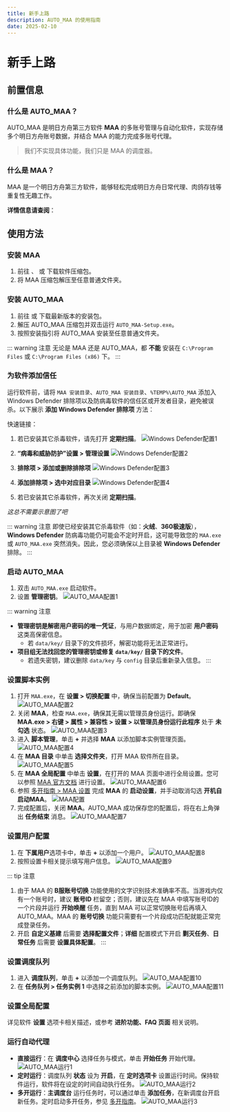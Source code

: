 ```yaml
---
title: 新手上路
description: AUTO_MAA 的使用指南
date: 2025-02-10
---
```


# 新手上路

## 前置信息

### 什么是 AUTO_MAA？

AUTO_MAA 是明日方舟第三方软件 **MAA** 的多账号管理与自动化软件，实现存储多个明日方舟账号数据，并结合 MAA 的能力完成多账号代理。

> 我们不实现具体功能，我们只是 MAA 的调度器。

### 什么是 MAA？

MAA 是一个明日方舟第三方软件，能够轻松完成明日方舟日常代理、肉鸽存钱等重复性无趣工作。

**详情信息请查阅**：

<Box :items="[
{ name: 'MAA 官网', link: 'https://maa.plus/', image: 'https://maa.plus/favicon.ico', },
{ name: 'MAA GitHub', link: 'https://github.com/MaaAssistantArknights/MaaAssistantArknights', image: { light: 'resource/github.svg', dark: 'resource/github-dark.svg', }, },]"/>

## 使用方法

### 安装 MAA

1. 前往 <Pill name="MAA 官网" image="https://maa.plus/favicon.ico" link="https://maa.plus"/>、<Pill name="MAA 仓库" :image="{ light: 'resource/github.svg', dark: 'resource/github-dark.svg', }" link="https://github.com/MaaAssistantArknights/MaaAssistantArknights/releases/latest"/> 或 <Pill name="Mirror 酱" image="https://mirrorchyan.com/favicon.ico" link="https://mirrorchyan.com/zh/projects?rid=MAA"/> 下载软件压缩包。
2. 将 MAA 压缩包解压至任意普通文件夹。

### 安装 AUTO_MAA

1. 前往 <Pill name="AUTO_MAA 仓库" :image="{ light: 'resource/github.svg', dark: 'resource/github-dark.svg', }" link="https://github.com/DLmaster361/AUTO_MAA/releases/latest"/> 或 <Pill name="Mirror 酱" image="https://mirrorchyan.com/favicon.ico" link="https://mirrorchyan.com/zh/projects?rid=AUTO_MAA"/> 下载最新版本的安装包。
2. 解压 AUTO_MAA 压缩包并双击运行 `AUTO_MAA-Setup.exe`。
3. 按照安装指引将 AUTO_MAA 安装至任意普通文件夹。

::: warning 注意
无论是 MAA 还是 AUTO_MAA，都 **不能** 安装在 `C:\Program Files` 或 `C:\Program Files (x86)` 下。
:::

### 为软件添加信任

运行软件前，请将 `MAA 安装目录`、`AUTO_MAA 安装目录`、`%TEMP%\AUTO_MAA` 添加入 Windows Defender 排除项以及防病毒软件的信任区或开发者目录，避免被误杀。以下展示 **添加 Windows Defender 排除项** 方法：

快速链接：<Pill name="Windows 安全中心" link="ms-settings:windowsdefender"/>

1. 若已安装其它杀毒软件，请先打开 **定期扫描**。
![Windows Defender配置1](img/WD-1.png)

2. **“病毒和威胁防护”设置 > 管理设置**
![Windows Defender配置2](img/WD-2.png)

3. **排除项 > 添加或删除排除项**
![Windows Defender配置3](img/WD-3.png)

4. **添加排除项 > 选中对应目录**
![Windows Defender配置4](img/WD-4.png)

5. 若已安装其它杀毒软件，再次关闭 **定期扫描**。

*这总不需要示意图了吧*

::: warning 注意
即使已经安装其它杀毒软件（如：**火绒**、**360极速版**），**Windows Defender** 防病毒功能仍可能会不定时开启，这可能导致您的 `MAA.exe` 或 `AUTO_MAA.exe` 突然消失。因此，您必须确保以上目录被 **Windows Defender** 排除。
:::

### 启动 AUTO_MAA

1. 双击 `AUTO_MAA.exe` 启动软件。
2. 设置 **管理密钥**。
![AUTO_MAA配置1](img/AUTO_MAA-config-1.png)

::: warning 注意
- **管理密钥是解密用户密码的唯一凭证**，与用户数据绑定，用于加密 **用户密码** 这类高保密信息。
  - 若 `data/key/` 目录下的文件损坏，解密功能将无法正常进行。
- **项目组无法找回您的管理密钥或修复 `data/key/` 目录下的文件**。
  - 若遗失密钥，建议删除 `data/key` 与 `config` 目录后重新录入信息。
:::

### 设置脚本实例

1. 打开 `MAA.exe`，在 **设置 > 切换配置** 中，确保当前配置为 **Default**。
![AUTO_MAA配置2](img/AUTO_MAA-config-2.png)
2. 关闭 **MAA**，检查 `MAA.exe`，确保其无需以管理员身份运行。即确保 **MAA.exe > 右键 > 属性 > 兼容性 > 设置 > 以管理员身份运行此程序** 处于 **未勾选** 状态。
![AUTO_MAA配置3](img/AUTO_MAA-config-3.png)
3. 进入 **脚本管理**，单击 **+** 并选择 **MAA** 以添加脚本实例管理页面。
![AUTO_MAA配置4](img/AUTO_MAA-config-4.png)
4. 在 **MAA 目录** 中单击 **选择文件夹**，打开 MAA 软件所在目录。
![AUTO_MAA配置5](img/AUTO_MAA-config-5.png)
5. 在 **MAA 全局配置** 中单击 **设置**，在打开的 MAA 页面中进行全局设置。您可以参照 [MAA 官方文档](https://maa.plus/docs/zh-cn/manual/) 进行设置。
![AUTO_MAA配置6](img/AUTO_MAA-config-6.png)
6. 参照 [多开指南 > MAA 设置](https://doc.automaa.xyz/multi-instance.html) 完成 **MAA** 的 **启动设置**，并手动取消勾选 **开机自启动MAA**。
![MAA配置](img/MAA-config.png)
7. 完成配置后，关闭 **MAA**。AUTO_MAA 成功保存您的配置后，将在右上角弹出 **任务结束** 消息。
![AUTO_MAA配置7](img/AUTO_MAA-config-7.png)

### 设置用户配置

1. 在 **下属用户**选项卡中，单击 **+** 以添加一个用户。
![AUTO_MAA配置8](img/AUTO_MAA-config-8.png)
2. 按照设置卡相关提示填写用户信息。
![AUTO_MAA配置9](img/AUTO_MAA-config-9.png)

::: tip 注意
1. 由于 MAA 的 **B服账号切换** 功能使用的文字识别技术准确率不高。当游戏内仅有一个账号时，建议 **账号ID** 栏留空；否则，建议先在 MAA 中填写账号ID的一个片段并运行 **开始唤醒** 任务，直到 MAA 可以正常切换账号后再填入 AUTO_MAA。MAA 的 **账号切换** 功能只需要有一个片段成功匹配就能正常完成登录任务。
2. 开启 **自定义基建** 后需要 **选择配置文件**；**详细** 配置模式下开启 **剿灭任务**、**日常任务** 后需要 **设置具体配置**。
:::

### 设置调度队列

1. 进入 **调度队列**，单击 **+** 以添加一个调度队列。
![AUTO_MAA配置10](img/AUTO_MAA-config-10.png)
2. 在 **任务队列 > 任务实例 1** 中选择之前添加的脚本实例。
![AUTO_MAA配置11](img/AUTO_MAA-config-11.png)

### 设置全局配置

详见软件 **设置** 选项卡相关描述，或参考 **进阶功能、FAQ 页面** 相关说明。

### 运行自动代理

- **直接运行**：在 **调度中心** 选择任务与模式，单击 **开始任务** 开始代理。
![AUTO_MAA运行1](img/AUTO_MAA-run-1.png)
- **定时运行**：调度队列 **状态** 设为 **开启**，在 **定时选项卡** 设置运行时间。保持软件运行，软件将在设定的时间自动执行任务。
![AUTO_MAA运行2](img/AUTO_MAA-run-2.png)
- **多开运行**：**主调度台** 运行任务时，可以通过单击 **添加任务**，在新调度台开启新任务。定时启动多开任务，参见 [多开指南](https://doc.automaa.xyz/multi-instance.html)。
![AUTO_MAA运行3](img/AUTO_MAA-run-3.png)
